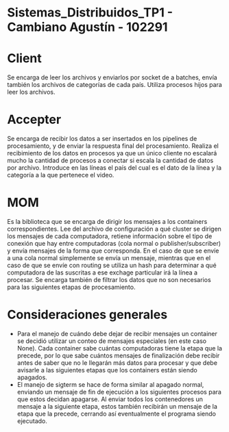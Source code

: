 # Sistemas_Distribuidos_TP1 - Cambiano Agustín - 102291

# Client

Se encarga de leer los archivos y enviarlos por socket de a batches, envía también los archivos de categorías de cada país. Utiliza procesos hijos para leer los archivos.

# Accepter

Se encarga de recibir los datos a ser insertados en los pipelines de procesamiento, y de enviar la respuesta final del procesamiento. Realiza el recibimiento de los datos en procesos ya que un único cliente no escalará mucho la cantidad de procesos a conectar si escala la cantidad de datos por archivo. Introduce en las líneas el país del cual es el dato de la línea y la categoría a la que pertenece el video.

# MOM

Es la biblioteca que se encarga de dirigir los mensajes a los containers correspondientes. Lee del archivo de configuración a qué cluster se dirigen los mensajes de cada computadora, retiene información sobre el tipo de conexión que hay entre computadoras (cola normal o publisher/subscriber) y envía mensajes de la forma que corresponda. En el caso de que se envíe a una cola normal simplemente se envía un mensaje, mientras que en el caso de que se envíe con routing se utiliza un hash para determinar a qué computadora de las suscritas a ese exchage particular irá la línea a procesar. Se encarga también de filtrar los datos que no son necesarios para las siguientes etapas de procesamiento.

# Consideraciones generales

- Para el manejo de cuándo debe dejar de recibir mensajes un container se decidió utilizar un conteo de mensajes especiales (en este caso None). Cada container sabe cuántas computadoras tiene la etapa que la precede, por lo que sabe cuántos mensajes de finalización debe recibir antes de saber que no le llegarán más datos para procesar y que debe avisarle a las siguientes etapas que los containers están siendo apagados. 
- El manejo de sigterm se hace de forma similar al apagado normal, enviando un mensaje de fin de ejecución a los siguientes procesos para que estos decidan apagarse. Al enviar todos los contenedores un mensaje a la siguiente etapa, estos también recibirán un mensaje de la etapa que la precede, cerrando así eventualmente el programa siendo ejecutado.
